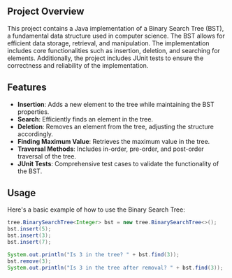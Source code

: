 ## Project Overview
This project contains a Java implementation of a Binary Search Tree (BST), a fundamental data structure used in computer science. The BST allows for efficient data storage, retrieval, and manipulation. The implementation includes core functionalities such as insertion, deletion, and searching for elements. Additionally, the project includes JUnit tests to ensure the correctness and reliability of the implementation.

## Features
- **Insertion**: Adds a new element to the tree while maintaining the BST properties.
- **Search**: Efficiently finds an element in the tree.
- **Deletion**: Removes an element from the tree, adjusting the structure accordingly.
- **Finding Maximum Value**: Retrieves the maximum value in the tree.
- **Traversal Methods**: Includes in-order, pre-order, and post-order traversal of the tree.
- **JUnit Tests**: Comprehensive test cases to validate the functionality of the BST.

## Usage
Here's a basic example of how to use the Binary Search Tree:

```java
tree.BinarySearchTree<Integer> bst = new tree.BinarySearchTree<>();
bst.insert(5);
bst.insert(3);
bst.insert(7);

System.out.println("Is 3 in the tree? " + bst.find(3));
bst.remove(3);
System.out.println("Is 3 in the tree after removal? " + bst.find(3));

